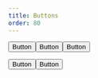 ```yaml
---
title: Buttons
order: 80
---
```


<div class="example cluster">

<button class="button">Button</button><button class="button button--primary">Button</button><button class="button button--danger">Button</button>

<button class="button button--primary button--large">Button</button><button class="button button--primary button--small">Button</button>

</div>
